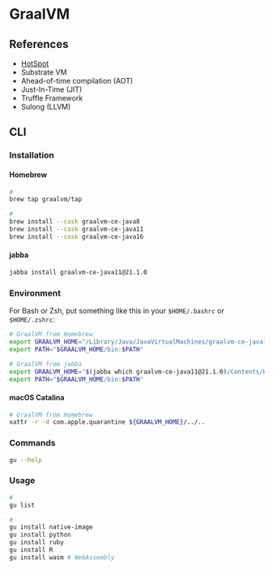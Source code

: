 # GraalVM

## References

- [HotSpot](/hotspot.md)
- Substrate VM
- Ahead-of-time compilation (AOT)
- Just-In-Time (JIT)
- Truffle Framework
- Sulong (LLVM)

<!--
https://www.linkedin.com/learning/java-microservices-with-graalvm/running-java-faster-with-graalvm
-->

## CLI

### Installation

#### Homebrew

```sh
#
brew tap graalvm/tap

#
brew install --cask graalvm-ce-java8
brew install --cask graalvm-ce-java11
brew install --cask graalvm-ce-java16
```

#### jabba

```sh
jabba install graalvm-ce-java11@21.1.0
```

### Environment

For Bash or Zsh, put something like this in your `$HOME/.bashrc` or `$HOME/.zshrc`:

```sh
# GraalVM from Homebrew
export GRAALVM_HOME="/Library/Java/JavaVirtualMachines/graalvm-ce-java11-21.1.0/Contents/Home"
export PATH="$GRAALVM_HOME/bin:$PATH"

# GraalVM from jabba
export GRAALVM_HOME="$(jabba which graalvm-ce-java11@21.1.0)/Contents/Home"
export PATH="$GRAALVM_HOME/bin:$PATH"
```

#### macOS Catalina

```sh
# GraalVM from Homebrew
xattr -r -d com.apple.quarantine ${GRAALVM_HOME}/../..
```

### Commands

```sh
gu --help
```

### Usage

```sh
#
gu list

#
gu install native-image
gu install python
gu install ruby
gu install R
gu install wasm # WebAssembly
```
